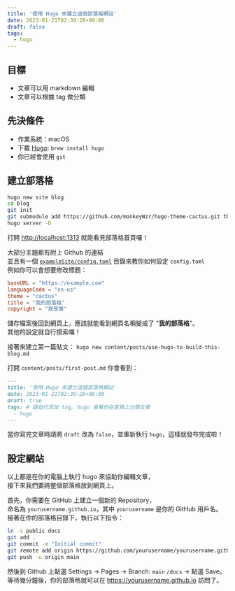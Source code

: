 ```yaml
---
title: '使用 Hugo 來建立這個部落格網站'
date: 2023-01-21T02:39:28+08:00
draft: false
tags:
  - hugo
---
```


## 目標

- 文章可以用 markdown 編輯
- 文章可以根據 tag 做分類

## 先決條件

- 作業系統：macOS
- 下載 [Hugo](https://gohugo.io/): `brew install hugo`
- 你已經會使用 `git`

## 建立部落格

```bash
hugo new site blog
cd blog
git init
git submodule add https://github.com/monkeyWzr/hugo-theme-cactus.git themes/cactus echo "theme = 'cactus'" >> config.toml
hugo server -D
```

打開 [http://localhost:1313](http://localhost:1313) 就能看見部落格首頁囉！

大部分主題都有附上 Github 的連結  
並且有一個 [`exampleSite/config.toml`](https://github.com/monkeyWzr/hugo-theme-cactus/blob/main/exampleSite/config.toml) 目錄來教你如何設定 `config.toml`  
例如你可以會想要修改標題：

```toml
baseURL = "https://example.com"
languageCode = "en-us"
theme = "cactus"
title = "我的部落格"
copyright = "我是誰"
```

儲存檔案後回到網頁上，應該就能看到網頁名稱變成了 "**我的部落格**"。  
其他的設定就自行摸索囉！

接著來建立第一篇貼文： `hugo new content/posts/use-hugo-to-build-this-blog.md`

打開 `content/posts/first-post.md` 你會看到：

```markdown
---
title: '使用 Hugo 來建立這個部落格網站'
date: 2023-01-21T02:39:28+08:00
draft: true
tags: # 請自行添加 tag, hugo 會幫你在首頁上分類文章
  - hugo
---
```

當你寫完文章時請將 `draft` 改為 `false`，並重新執行 `hugo`，這樣就發布完成啦！

## 設定網站

以上都是在你的電腦上執行 hugo 來協助你編輯文章，  
接下來我們要將整個部落格放到網頁上。

首先，你需要在 GitHub 上建立一個新的 Repository，  
命名為 `yourusername.github.io`，其中 `yourusername` 是你的 GitHub 用戶名。  
接著在你的部落格目錄下，執行以下指令：

```bash
ln -s public docs
git add .
git commit -m "Initial commit"
git remote add origin https://github.com/yourusername/yourusername.github.io.git
git push -u origin main
```

然後到 Github 上點選 Settings -> Pages -> Branch: `main` `/docs` -> 點選 Save。  
等待幾分鐘後，你的部落格就可以在 https://yourusername.github.io 訪問了。
